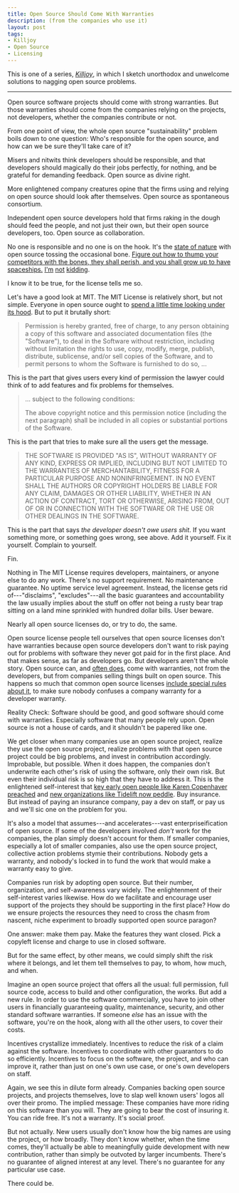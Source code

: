 ```yaml
---
title: Open Source Should Come With Warranties
description: (from the companies who use it)
layout: post
tags:
- Killjoy
- Open Source
- Licensing
---
```


This is one of a series, [_Killjoy_](/series/Killjoy.html), in which I sketch unorthodox and unwelcome solutions to nagging open source problems.

---

Open source software projects should come with strong warranties. But those warranties should come from the companies relying on the projects, not developers, whether the companies contribute or not.

From one point of view, the whole open source "sustainability" problem boils down to one question:  Who's responsible for the open source, and how can we be sure they'll take care of it?

Misers and nitwits think developers should be responsible, and that developers should magically do their jobs perfectly, for nothing, and be grateful for demanding feedback.  Open source as divine right.

More enlightened company creatures opine that the firms using and relying on open source should look after themselves.  Open source as spontaneous consortium.

Independent open source developers hold that firms raking in the dough should feed the people, and not just their own, but their open source developers, too.  Open source as collaboration.

No one is responsible and no one is on the hook.  It's the [state of nature](https://en.wikipedia.org/wiki/State_of_nature) with open source tossing the occasional bone.  [Figure out how to thump your competitors with the bones, they shall perish, and you shall grow up to have spaceships.](https://en.wikipedia.org/wiki/2001:_A_Space_Odyssey_(film)#Plot)  [I'm](https://en.wikipedia.org/wiki/Elon_Musk#SpaceX) [not](https://en.wikipedia.org/wiki/Blue_Origin) [kidding](https://en.wikipedia.org/wiki/Mark_Shuttleworth#Spaceflight).

I know it to be true, for the license tells me so.

Let's have a good look at MIT.  The MIT License is relatively short, but not simple.  Everyone in open source ought to [spend a little time looking under its hood](https://writing.kemitchell.com/2016/09/21/MIT-License-Line-by-Line.html).  But to put it brutally short:

> Permission is hereby granted, free of charge, to any person obtaining a copy of this software and associated documentation files (the "Software"), to deal in the Software without restriction, including without limitation the rights to use, copy, modify, merge, publish, distribute, sublicense, and/or sell copies of the Software, and to permit persons to whom the Software is furnished to do so, ...

This is the part that gives users every kind of permission the lawyer could think of to add features and fix problems for themselves.

> ... subject to the following conditions:
>
> The above copyright notice and this permission notice (including the next paragraph) shall be included in all copies or substantial portions of the Software.

This is the part that tries to make sure all the users get the message.

> THE SOFTWARE IS PROVIDED "AS IS", WITHOUT WARRANTY OF ANY KIND, EXPRESS OR IMPLIED, INCLUDING BUT NOT LIMITED TO THE WARRANTIES OF MERCHANTABILITY, FITNESS FOR A PARTICULAR PURPOSE AND NONINFRINGEMENT. IN NO EVENT SHALL THE AUTHORS OR COPYRIGHT HOLDERS BE LIABLE FOR ANY CLAIM, DAMAGES OR OTHER LIABILITY, WHETHER IN AN ACTION OF CONTRACT, TORT OR OTHERWISE, ARISING FROM, OUT OF OR IN CONNECTION WITH THE SOFTWARE OR THE USE OR OTHER DEALINGS IN THE SOFTWARE.

This is the part that says _the developer doesn't owe users shit_.  If you want something more, or something goes wrong, see above.  Add it yourself.  Fix it yourself.  Complain to yourself.

Fin.

Nothing in The MIT License requires developers, maintainers, or anyone else to do any work.  There's no support requirement.  No maintenance guarantee.  No uptime service level agreement.  Instead, the license gets rid of---"disclaims", "excludes"---all the basic guarantees and accountability the law usually implies about the stuff on offer not being a rusty bear trap sitting on a land mine sprinkled with hundred dollar bills.  User beware.

Nearly all open source licenses do, or try to do, the same.

Open source license people tell ourselves that open source licenses don't have warranties because open source developers don't want to risk paying out for problems with software they never got paid for in the first place.  And that makes sense, as far as developers go.  But developers aren't the whole story.  Open source can, and [often does](https://redhat.com), come with warranties, not from the developers, but from companies selling things built on open source.  This happens so much that common open source licenses [include special rules about it](https://www.apache.org/licenses/LICENSE-2.0.html#additional), to make sure nobody confuses a company warranty for a developer warranty.

Reality Check:  Software should be good, and good software should come with warranties.  Especially software that many people rely upon.  Open source is not a house of cards, and it shouldn't be papered like one.

We get closer when many companies use an open source project, realize they use the open source project, realize problems with that open source project could be big problems, and invest in contribution accordingly.  Improbable, but possible.  When it does happen, the companies don't underwrite each other's risk of using the software, only their own risk.  But even their individual risk is so high that they have to address it.  This is the enlightened self-interest that [key early open people like Karen Copenhaver preached](https://www.youtube.com/watch?v=L3teKUtGVy0) and [new organizations like Tidelift now peddle](https://tidelift.com/solutions).  Buy insurance.  But instead of paying an insurance company, pay a dev on staff, or pay us and we'll sic one on the problem for you.

It's also a model that assumes---and accelerates---vast enterpriseification of open source.  If some of the developers involved _don't_ work for the companies, the plan simply doesn't account for them.  If smaller companies, especially a lot of smaller companies, also use the open source project, collective action problems stymie their contributions.  Nobody gets a warranty, and nobody's locked in to fund the work that would make a warranty easy to give.

Companies run risk by adopting open source.  But their number, organization, and self-awareness vary widely.  The enlightenment of their self-interest varies likewise.  How do we facilitate and encourage user support of the projects they should be supporting in the first place?  How do we ensure projects the resources they need to cross the chasm from nascent, niche experiment to broadly supported open source paragon?

One answer: make them pay.  Make the features they want closed.  Pick a copyleft license and charge to use in closed software.

But for the same effect, by other means, we could simply shift the risk where it belongs, and let them tell themselves to pay, to whom, how much, and when.

Imagine an open source project that offers all the usual: full permission, full source code, access to build and other configuration, the works.  But add a new rule.  In order to use the software commercially, you have to join other users in financially guaranteeing quality, maintenance, security, and other standard software warranties.  If someone _else_ has an issue with the software, you're on the hook, along with all the other users, to cover their costs.

Incentives crystallize immediately.  Incentives to reduce the risk of a claim against the software.  Incentives to coordinate with other guarantors to do so efficiently.  Incentives to focus on the software, the project, and who can improve it, rather than just on one's own use case, or one's own developers on staff.

Again, we see this in dilute form already.  Companies backing open source projects, and projects themselves, love to slap well known users' logos all over their promo.  The implied message:  These companies have more riding on this software than you will.  They are going to bear the cost of insuring it.  You can ride free.  It's not a warranty.  It's social proof.

But not actually.  New users usually don't know how the big names are using the project, or how broadly.  They don't know whether, when the time comes, they'll actually be able to meaningfully guide development with new contribution, rather than simply be outvoted by larger incumbents.  There's no guarantee of aligned interest at any level.  There's no guarantee for any particular use case.

There could be.
